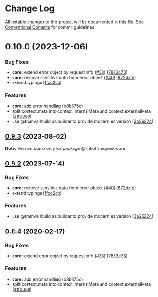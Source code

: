 # Change Log

All notable changes to this project will be documented in this file.
See [Conventional Commits](https://conventionalcommits.org) for commit guidelines.

# 0.10.0 (2023-12-06)


### Bug Fixes

* **core:** extend error object by request info ([#33](https://github.com/Tinkoff/tinkoff-request/issues/33)) ([7883c73](https://github.com/Tinkoff/tinkoff-request/commit/7883c73d0376ba0bcabe8f7ef78a47e462411c53))
* **core:** remove sensitive data from error object ([#40](https://github.com/Tinkoff/tinkoff-request/issues/40)) ([872dcfe](https://github.com/Tinkoff/tinkoff-request/commit/872dcfe9225c92fcc420c8bcb189ccd78e062a21))
* extend typings ([1fcc2cb](https://github.com/Tinkoff/tinkoff-request/commit/1fcc2cb32597b10d788de36303507e385042fc96))


### Features

* **core:** add error handling ([b8b875c](https://github.com/Tinkoff/tinkoff-request/commit/b8b875c6684def3d2652a01d5dcfa31f0bcd1298))
* split context.meta into context.internalMeta and context.externalMeta ([31f00e0](https://github.com/Tinkoff/tinkoff-request/commit/31f00e0ae14767f213a67eb2df349c9f75adcfe7))
* use @tramvai/build as builder to provide modern es version ([3a26224](https://github.com/Tinkoff/tinkoff-request/commit/3a26224221d4fc073938cf32c2f147515620c28e))





## [0.9.3](https://github.com/Tinkoff/tinkoff-request/compare/@tinkoff/request-core@0.9.2...@tinkoff/request-core@0.9.3) (2023-08-02)

**Note:** Version bump only for package @tinkoff/request-core





## [0.9.2](https://github.com/Tinkoff/tinkoff-request/compare/@tinkoff/request-core@0.9.2...@tinkoff/request-core@0.9.2) (2023-07-14)


### Bug Fixes

* **core:** remove sensitive data from error object ([#40](https://github.com/Tinkoff/tinkoff-request/issues/40)) ([872dcfe](https://github.com/Tinkoff/tinkoff-request/commit/872dcfe9225c92fcc420c8bcb189ccd78e062a21))
* extend typings ([1fcc2cb](https://github.com/Tinkoff/tinkoff-request/commit/1fcc2cb32597b10d788de36303507e385042fc96))


### Features

* use @tramvai/build as builder to provide modern es version ([3a26224](https://github.com/Tinkoff/tinkoff-request/commit/3a26224221d4fc073938cf32c2f147515620c28e))



## 0.8.4 (2020-02-17)


### Bug Fixes

* **core:** extend error object by request info ([#33](https://github.com/Tinkoff/tinkoff-request/issues/33)) ([7883c73](https://github.com/Tinkoff/tinkoff-request/commit/7883c73d0376ba0bcabe8f7ef78a47e462411c53))


### Features

* **core:** add error handling ([b8b875c](https://github.com/Tinkoff/tinkoff-request/commit/b8b875c6684def3d2652a01d5dcfa31f0bcd1298))
* split context.meta into context.internalMeta and context.externalMeta ([31f00e0](https://github.com/Tinkoff/tinkoff-request/commit/31f00e0ae14767f213a67eb2df349c9f75adcfe7))
